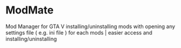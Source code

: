 # ModMate
Mod Manager for GTA V installing/uninstalling mods with opening any settings file ( e.g. ini file ) for each mods | easier access and installing/uninstalling
